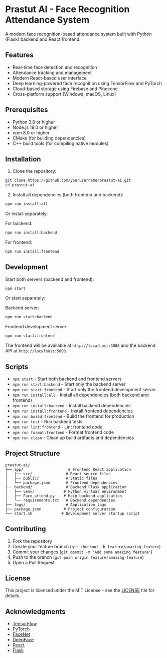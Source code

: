 # Prastut AI - Face Recognition Attendance System

A modern face recognition-based attendance system built with Python (Flask) backend and React frontend.

## Features

- Real-time face detection and recognition
- Attendance tracking and management
- Modern React-based user interface
- Deep learning-powered face recognition using TensorFlow and PyTorch
- Cloud-based storage using Firebase and Pinecone
- Cross-platform support (Windows, macOS, Linux)

## Prerequisites

- Python 3.8 or higher
- Node.js 18.0 or higher
- npm 8.0 or higher
- CMake (for building dependencies)
- C++ build tools (for compiling native modules)

## Installation

1. Clone the repository:
```bash
git clone https://github.com/yourusername/prastut-ai.git
cd prastut-ai
```

2. Install all dependencies (both frontend and backend):
```bash
npm run install:all
```

Or install separately:

For backend:
```bash
npm run install:backend
```

For frontend:
```bash
npm run install:frontend
```

## Development

Start both servers (backend and frontend):
```bash
npm start
```

Or start separately:

Backend server:
```bash
npm run start:backend
```

Frontend development server:
```bash
npm run start:frontend
```

The frontend will be available at `http://localhost:3000` and the backend API at `http://localhost:5000`.

## Scripts

- `npm start` - Start both backend and frontend servers
- `npm run start:backend` - Start only the backend server
- `npm run start:frontend` - Start only the frontend development server
- `npm run install:all` - Install all dependencies (both backend and frontend)
- `npm run install:backend` - Install backend dependencies
- `npm run install:frontend` - Install frontend dependencies
- `npm run build:frontend` - Build the frontend for production
- `npm run test` - Run backend tests
- `npm run lint:frontend` - Lint frontend code
- `npm run format:frontend` - Format frontend code
- `npm run clean` - Clean up build artifacts and dependencies

## Project Structure

```
prastut-ai/
├── app/                    # Frontend React application
│   ├── src/               # React source files
│   ├── public/            # Static files
│   └── package.json       # Frontend dependencies
├── backend/               # Backend Flask application
│   ├── venv/             # Python virtual environment
│   ├── Face_attend.py    # Main backend application
│   └── requirements.txt   # Backend dependencies
├── logs/                  # Application logs
├── package.json          # Project configuration
└── start.sh             # Development server startup script
```

## Contributing

1. Fork the repository
2. Create your feature branch (`git checkout -b feature/amazing-feature`)
3. Commit your changes (`git commit -m 'Add some amazing feature'`)
4. Push to the branch (`git push origin feature/amazing-feature`)
5. Open a Pull Request

## License

This project is licensed under the MIT License - see the [LICENSE](LICENSE) file for details.

## Acknowledgments

- [TensorFlow](https://www.tensorflow.org/)
- [PyTorch](https://pytorch.org/)
- [FaceNet](https://github.com/timesler/facenet-pytorch)
- [DeepFace](https://github.com/serengil/deepface)
- [React](https://reactjs.org/)
- [Flask](https://flask.palletsprojects.com/)
